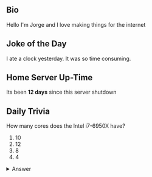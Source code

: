 ## Bio

Hello I'm Jorge and I love making things for the internet

## Joke of the Day

I ate a clock yesterday. It was so time consuming.

## Home Server Up-Time

Its been **12 days** since this server shutdown


## Daily Trivia

How many cores does the Intel i7-6950X have?
 1. 10
 2. 12
 3. 8
 4. 4

<details>
  <summary>Answer</summary>
  10
</details>
